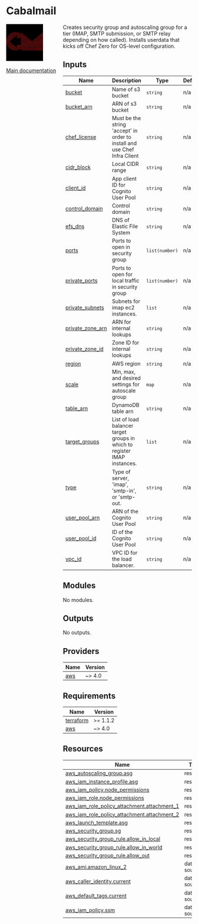 <!-- BEGIN_TF_DOCS -->
# Cabalmail
<div style="width: 10em; float:left; height: 100%; padding-right: 1em;"><img src="/docs/logo.png" width="100" />
<p><a href="/README.md">Main documentation</a></p>
</div><div style="padding-left: 11em;">

Creates security group and autoscaling group for a tier (IMAP, SMTP submission, or SMTP relay depending on how called). Installs userdata that kicks off Chef Zero for OS-level configuration.

## Inputs

| Name | Description | Type | Default | Required |
|------|-------------|------|---------|:--------:|
| <a name="input_bucket"></a> [bucket](#input\_bucket) | Name of s3 bucket | `string` | n/a | yes |
| <a name="input_bucket_arn"></a> [bucket\_arn](#input\_bucket\_arn) | ARN of s3 bucket | `string` | n/a | yes |
| <a name="input_chef_license"></a> [chef\_license](#input\_chef\_license) | Must be the string 'accept' in order to install and use Chef Infra Client | `string` | n/a | yes |
| <a name="input_cidr_block"></a> [cidr\_block](#input\_cidr\_block) | Local CIDR range | `string` | n/a | yes |
| <a name="input_client_id"></a> [client\_id](#input\_client\_id) | App client ID for Cognito User Pool | `string` | n/a | yes |
| <a name="input_control_domain"></a> [control\_domain](#input\_control\_domain) | Control domain | `string` | n/a | yes |
| <a name="input_efs_dns"></a> [efs\_dns](#input\_efs\_dns) | DNS of Elastic File System | `string` | n/a | yes |
| <a name="input_ports"></a> [ports](#input\_ports) | Ports to open in security group | `list(number)` | n/a | yes |
| <a name="input_private_ports"></a> [private\_ports](#input\_private\_ports) | Ports to open for local traffic in security group | `list(number)` | n/a | yes |
| <a name="input_private_subnets"></a> [private\_subnets](#input\_private\_subnets) | Subnets for imap ec2 instances. | `list` | n/a | yes |
| <a name="input_private_zone_arn"></a> [private\_zone\_arn](#input\_private\_zone\_arn) | ARN for internal lookups | `string` | n/a | yes |
| <a name="input_private_zone_id"></a> [private\_zone\_id](#input\_private\_zone\_id) | Zone ID for internal lookups | `string` | n/a | yes |
| <a name="input_region"></a> [region](#input\_region) | AWS region | `string` | n/a | yes |
| <a name="input_scale"></a> [scale](#input\_scale) | Min, max, and desired settings for autoscale group | `map` | n/a | yes |
| <a name="input_table_arn"></a> [table\_arn](#input\_table\_arn) | DynamoDB table arn | `string` | n/a | yes |
| <a name="input_target_groups"></a> [target\_groups](#input\_target\_groups) | List of load balancer target groups in which to register IMAP instances. | `list` | n/a | yes |
| <a name="input_type"></a> [type](#input\_type) | Type of server, 'imap', 'smtp-in', or 'smtp-out. | `string` | n/a | yes |
| <a name="input_user_pool_arn"></a> [user\_pool\_arn](#input\_user\_pool\_arn) | ARN of the Cognito User Pool | `string` | n/a | yes |
| <a name="input_user_pool_id"></a> [user\_pool\_id](#input\_user\_pool\_id) | ID of the Cognito User Pool | `string` | n/a | yes |
| <a name="input_vpc_id"></a> [vpc\_id](#input\_vpc\_id) | VPC ID for the load balancer. | `string` | n/a | yes |
## Modules

No modules.
## Outputs

No outputs.
## Providers

| Name | Version |
|------|---------|
| <a name="provider_aws"></a> [aws](#provider\_aws) | ~> 4.0 |
## Requirements

| Name | Version |
|------|---------|
| <a name="requirement_terraform"></a> [terraform](#requirement\_terraform) | >= 1.1.2 |
| <a name="requirement_aws"></a> [aws](#requirement\_aws) | ~> 4.0 |
## Resources

| Name | Type |
|------|------|
| [aws_autoscaling_group.asg](https://registry.terraform.io/providers/hashicorp/aws/latest/docs/resources/autoscaling_group) | resource |
| [aws_iam_instance_profile.asg](https://registry.terraform.io/providers/hashicorp/aws/latest/docs/resources/iam_instance_profile) | resource |
| [aws_iam_policy.node_permissions](https://registry.terraform.io/providers/hashicorp/aws/latest/docs/resources/iam_policy) | resource |
| [aws_iam_role.node_permissions](https://registry.terraform.io/providers/hashicorp/aws/latest/docs/resources/iam_role) | resource |
| [aws_iam_role_policy_attachment.attachment_1](https://registry.terraform.io/providers/hashicorp/aws/latest/docs/resources/iam_role_policy_attachment) | resource |
| [aws_iam_role_policy_attachment.attachment_2](https://registry.terraform.io/providers/hashicorp/aws/latest/docs/resources/iam_role_policy_attachment) | resource |
| [aws_launch_template.asg](https://registry.terraform.io/providers/hashicorp/aws/latest/docs/resources/launch_template) | resource |
| [aws_security_group.sg](https://registry.terraform.io/providers/hashicorp/aws/latest/docs/resources/security_group) | resource |
| [aws_security_group_rule.allow_in_local](https://registry.terraform.io/providers/hashicorp/aws/latest/docs/resources/security_group_rule) | resource |
| [aws_security_group_rule.allow_in_world](https://registry.terraform.io/providers/hashicorp/aws/latest/docs/resources/security_group_rule) | resource |
| [aws_security_group_rule.allow_out](https://registry.terraform.io/providers/hashicorp/aws/latest/docs/resources/security_group_rule) | resource |
| [aws_ami.amazon_linux_2](https://registry.terraform.io/providers/hashicorp/aws/latest/docs/data-sources/ami) | data source |
| [aws_caller_identity.current](https://registry.terraform.io/providers/hashicorp/aws/latest/docs/data-sources/caller_identity) | data source |
| [aws_default_tags.current](https://registry.terraform.io/providers/hashicorp/aws/latest/docs/data-sources/default_tags) | data source |
| [aws_iam_policy.ssm](https://registry.terraform.io/providers/hashicorp/aws/latest/docs/data-sources/iam_policy) | data source |

</div>
<!-- END_TF_DOCS -->